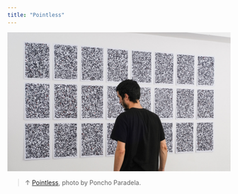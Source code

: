 ```yaml
---
title: "Pointless"
---
```

![](../assets/202107161753.jpg)

>↑ [Pointless](202105271855), photo by Poncho Paradela.